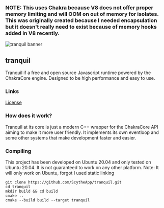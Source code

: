 ### NOTE: This uses Chakra because V8 does not offer proper memory limiting and will OOM on out of memory for isolates. This was originally created because I needed encapsulation but it doesn't really need to exist because of memory hooks added in V8 recently.

![tranquil banner](https://raw.githubusercontent.com/ScytheApp/tranquil/master/assets/banner.png)

## tranquil
Tranquil if a free and open source Javascript runtime powered by the ChakraCore engine. Designed to be high performance and easy to use.

### Links
[License](https://github.com/ScytheApp/tranquil/blob/master/LICENSE)

### How does it work?
Tranquil at its core is just a modern C++ wrapper for the ChakraCore API aiming to make it more user friendly. It implements its own eventloop and some other systems that make development faster and easier.

### Compiling
This project has been developed on Ubuntu 20.04 and only tested on Ubuntu 20.04. It is not guaranteed to work on any other platform.
Note: It will only work on Ubuntu, forgot I used static linking
```shell script
git clone https://github.com/ScytheApp/tranquil.git
cd tranquil
mkdir build && cd build
cmake ..
cmake --build build --target tranquil
```

